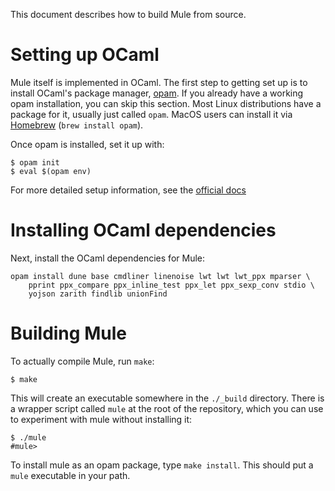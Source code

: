This document describes how to build Mule from source.

# Setting up OCaml

Mule itself is implemented in OCaml. The first step to getting set up is
to install OCaml's package manager, [opam][1]. If you already have a
working opam installation, you can skip this section. Most Linux
distributions have a package for it, usually just called `opam`. MacOS
users can install it via [Homebrew][2] (`brew install opam`).

Once opam is installed, set it up with:

```
$ opam init
$ eval $(opam env)
```

For more detailed setup information, see the [official docs][3]

# Installing OCaml dependencies

Next, install the OCaml dependencies for Mule:

```
opam install dune base cmdliner linenoise lwt lwt lwt_ppx mparser \
    pprint ppx_compare ppx_inline_test ppx_let ppx_sexp_conv stdio \
    yojson zarith findlib unionFind
```

# Building Mule

To actually compile Mule, run `make`:

```
$ make
```

This will create an executable somewhere in the `./_build` directory.
There is a wrapper script called `mule` at the root of the repository,
which you can use to experiment with mule without installing it:

```
$ ./mule
#mule>
```

To install mule as an opam package, type `make install`. This should put
a `mule` executable in your path.

[1]: https://opam.ocaml.org
[2]: https://brew.sh
[3]: https://opam.ocaml.org/doc/Install.html
